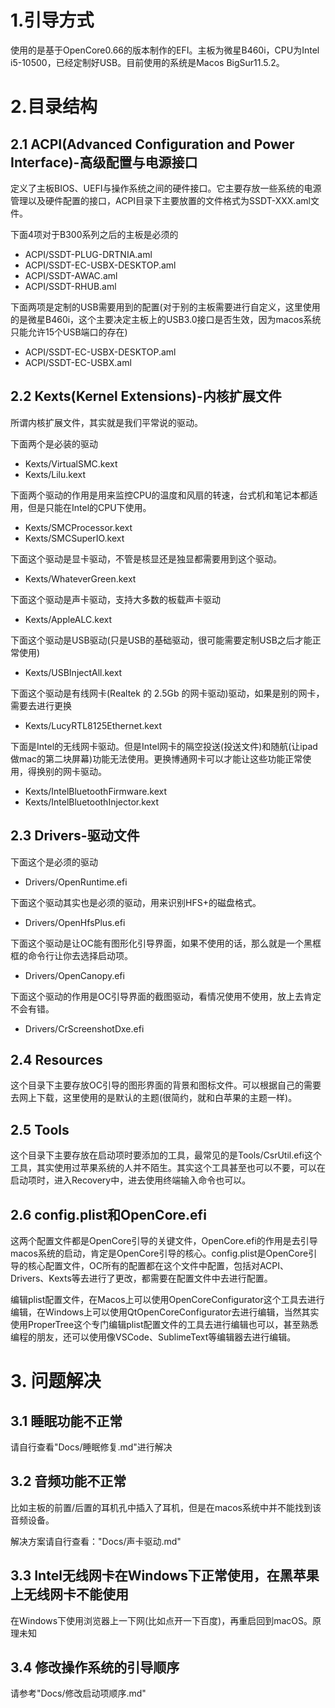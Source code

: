 # 1.引导方式

使用的是基于OpenCore0.66的版本制作的EFI。主板为微星B460i，CPU为Intel i5-10500，已经定制好USB。目前使用的系统是Macos BigSur11.5.2。

# 2.目录结构

## 2.1 ACPI(Advanced Configuration and Power Interface)-高级配置与电源接口

定义了主板BIOS、UEFI与操作系统之间的硬件接口。它主要存放一些系统的电源管理以及硬件配置的接口，ACPI目录下主要放置的文件格式为SSDT-XXX.aml文件。

下面4项对于B300系列之后的主板是必须的

* ACPI/SSDT-PLUG-DRTNIA.aml
* ACPI/SSDT-EC-USBX-DESKTOP.aml
* ACPI/SSDT-AWAC.aml
* ACPI/SSDT-RHUB.aml

下面两项是定制的USB需要用到的配置(对于别的主板需要进行自定义，这里使用的是微星B460i，这个主要决定主板上的USB3.0接口是否生效，因为macos系统只能允许15个USB端口的存在)

* ACPI/SSDT-EC-USBX-DESKTOP.aml
* ACPI/SSDT-EC-USBX.aml

## 2.2 Kexts(Kernel Extensions)-内核扩展文件

所谓内核扩展文件，其实就是我们平常说的驱动。

下面两个是必装的驱动

* Kexts/VirtualSMC.kext
* Kexts/Lilu.kext

下面两个驱动的作用是用来监控CPU的温度和风扇的转速，台式机和笔记本都适用，但是只能在Intel的CPU下使用。

* Kexts/SMCProcessor.kext
* Kexts/SMCSuperIO.kext

下面这个驱动是显卡驱动，不管是核显还是独显都需要用到这个驱动。

* Kexts/WhateverGreen.kext

下面这个驱动是声卡驱动，支持大多数的板载声卡驱动

* Kexts/AppleALC.kext

下面这个驱动是USB驱动(只是USB的基础驱动，很可能需要定制USB之后才能正常使用)

* Kexts/USBInjectAll.kext

下面这个驱动是有线网卡(Realtek 的 2.5Gb 的网卡驱动)驱动，如果是别的网卡，需要去进行更换

* Kexts/LucyRTL8125Ethernet.kext

下面是Intel的无线网卡驱动。但是Intel网卡的隔空投送(投送文件)和随航(让ipad做mac的第二块屏幕)功能无法使用。更换博通网卡可以才能让这些功能正常使用，得换别的网卡驱动。

* Kexts/IntelBluetoothFirmware.kext
* Kexts/IntelBluetoothInjector.kext

## 2.3 Drivers-驱动文件

下面这个是必须的驱动

* Drivers/OpenRuntime.efi

下面这个驱动其实也是必须的驱动，用来识别HFS+的磁盘格式。

* Drivers/OpenHfsPlus.efi

下面这个驱动是让OC能有图形化引导界面，如果不使用的话，那么就是一个黑框框的命令行让你去选择启动项。

* Drivers/OpenCanopy.efi

下面这个驱动的作用是OC引导界面的截图驱动，看情况使用不使用，放上去肯定不会有错。

* Drivers/CrScreenshotDxe.efi

## 2.4 Resources

这个目录下主要存放OC引导的图形界面的背景和图标文件。可以根据自己的需要去网上下载，这里使用的是默认的主题(很简约，就和白苹果的主题一样)。

## 2.5 Tools

这个目录下主要存放在启动项时要添加的工具，最常见的是Tools/CsrUtil.efi这个工具，其实使用过苹果系统的人并不陌生。其实这个工具甚至也可以不要，可以在启动项时，进入Recovery中，进去使用终端输入命令也可以。

## 2.6 config.plist和OpenCore.efi

这两个配置文件都是OpenCore引导的关键文件，OpenCore.efi的作用是去引导macos系统的启动，肯定是OpenCore引导的核心。config.plist是OpenCore引导的核心配置文件，OC所有的配置都在这个文件中配置，包括对ACPI、Drivers、Kexts等去进行了更改，都需要在配置文件中去进行配置。

编辑plist配置文件，在Macos上可以使用OpenCoreConfigurator这个工具去进行编辑，在Windows上可以使用QtOpenCoreConfigurator去进行编辑，当然其实使用ProperTree这个专门编辑plist配置文件的工具去进行编辑也可以，甚至熟悉编程的朋友，还可以使用像VSCode、SublimeText等编辑器去进行编辑。

# 3. 问题解决

## 3.1 睡眠功能不正常

请自行查看"Docs/睡眠修复.md"进行解决

## 3.2 音频功能不正常

比如主板的前置/后置的耳机孔中插入了耳机，但是在macos系统中并不能找到该音频设备。

解决方案请自行查看："Docs/声卡驱动.md"

## 3.3 Intel无线网卡在Windows下正常使用，在黑苹果上无线网卡不能使用

在Windows下使用浏览器上一下网(比如点开一下百度)，再重启回到macOS。原理未知

## 3.4 修改操作系统的引导顺序

请参考"Docs/修改启动项顺序.md"